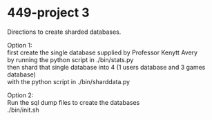# 449-project 3

Directions to create sharded databases.

Option 1:</br>
  first create the single database supplied by Professor Kenytt Avery <br/>
  by running the python script in ./bin/stats.py </br>
  then shard that single database into 4 (1 users database and 3 games database) </br>
  with the python script in ./bin/sharddata.py </br>
  
Option 2:</br>
  Run the sql dump files to create the databases </br>
  ./bin/init.sh</br>
  
